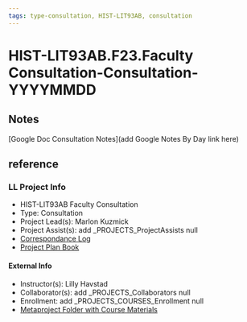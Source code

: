 ```yaml
---
tags: type-consultation, HIST-LIT93AB, consultation
---
```

# HIST-LIT93AB.F23.Faculty Consultation-Consultation-YYYYMMDD

## Notes
[Google Doc Consultation Notes](add Google Notes By Day link here)

## reference
### LL Project Info
* HIST-LIT93AB Faculty Consultation
* Type: Consultation
* Project Lead(s): Marlon Kuzmick
* Project Assist(s): add _PROJECTS_ProjectAssists null
* [Correspondance Log](https://drive.google.com/drive/folders/1WiHHDBTXItqCaMae4vD1_9lMdvcWVySo?usp=drive_link)
* [Project Plan Book](https://hackmd.io/@ll-23-24/SyY-xWrRn)

#### External Info
* Instructor(s): Lilly Havstad
* Collaborator(s): add _PROJECTS_Collaborators null
* Enrollment: add _PROJECTS_COURSES_Enrollment null
* [Metaproject Folder with Course Materials](https://drive.google.com/drive/folders/1687owH5fdbbYCIx7SX9AQ8MqY1_GbMCo)
